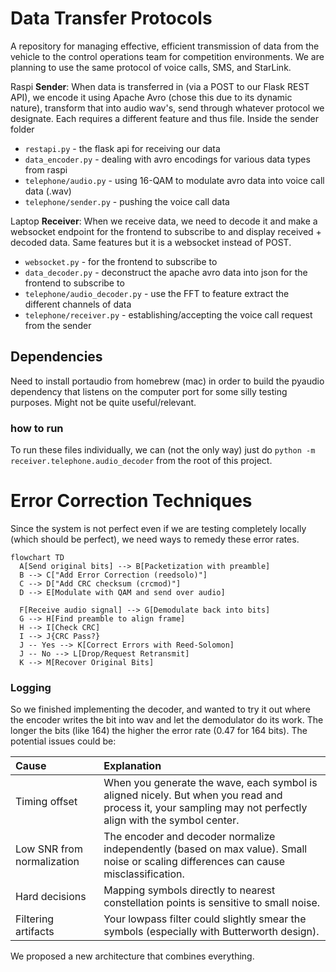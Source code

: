 # Data Transfer Protocols
A repository for managing effective, efficient transmission of data from the vehicle to the control operations team for competition environments. We are planning to use the same protocol of voice calls, SMS, and StarLink.

Raspi **Sender**: When data is transferred in (via a POST to our Flask REST API), we encode it using Apache Avro (chose this due to its dynamic nature), transform that into audio wav's, send through whatever protocol we designate. Each requires a different feature and thus file. Inside the sender folder

- `restapi.py` - the flask api for receiving our data
- `data_encoder.py` - dealing with avro encodings for various data types from raspi
- `telephone/audio.py` - using 16-QAM to modulate avro data into voice call data (.wav)
- `telephone/sender.py` - pushing the voice call data


Laptop **Receiver**: When we receive data, we need to decode it and make a websocket endpoint for the frontend to subscribe to and display received + decoded data. Same features but it is a websocket instead of POST.

- `websocket.py` - for the frontend to subscribe to
- `data_decoder.py` - deconstruct the apache avro data into json for the frontend to subscribe to
- `telephone/audio_decoder.py` - use the FFT to feature extract the different channels of data
- `telephone/receiver.py` - establishing/accepting the voice call request from the sender

## Dependencies

Need to install portaudio from homebrew (mac) in order to build the pyaudio dependency that listens on the computer port for some silly testing purposes. Might not be quite useful/relevant.

### how to run

To run these files individually, we can (not the only way) just do `python -m receiver.telephone.audio_decoder` from the root of this project.

# Error Correction Techniques

Since the system is not perfect even if we are testing completely locally (which should be perfect), we need ways to remedy these error rates.

```mermaid
flowchart TD
  A[Send original bits] --> B[Packetization with preamble]
  B --> C["Add Error Correction (reedsolo)"]
  C --> D["Add CRC checksum (crcmod)"]
  D --> E[Modulate with QAM and send over audio]
  
  F[Receive audio signal] --> G[Demodulate back into bits]
  G --> H[Find preamble to align frame]
  H --> I[Check CRC]
  I --> J{CRC Pass?}
  J -- Yes --> K[Correct Errors with Reed-Solomon]
  J -- No --> L[Drop/Request Retransmit]
  K --> M[Recover Original Bits]
```

### Logging

So we finished implementing the decoder, and wanted to try it out where the encoder writes the bit into wav and let the demodulator do its work. The longer the bits (like 164) the higher the error rate (0.47 for 164 bits). The potential issues could be:

| Cause | Explanation |
| :--- | :--- |
| Timing offset | When you generate the wave, each symbol is aligned nicely. But when you read and process it, your sampling may not perfectly align with the symbol center. |
| Low SNR from normalization | The encoder and decoder normalize independently (based on max value). Small noise or scaling differences can cause misclassification. |
| Hard decisions | Mapping symbols directly to nearest constellation points is sensitive to small noise. |
| Filtering artifacts | Your lowpass filter could slightly smear the symbols (especially with Butterworth design). |

We proposed a new architecture that combines everything.